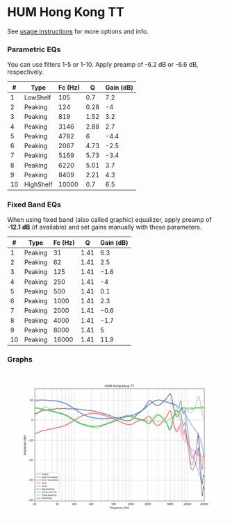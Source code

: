 # HUM Hong Kong TT
See [usage instructions](https://github.com/jaakkopasanen/AutoEq#usage) for more options and info.

### Parametric EQs
You can use filters 1-5 or 1-10. Apply preamp of -6.2 dB or -6.6 dB, respectively.

|   # | Type      |   Fc (Hz) |    Q |   Gain (dB) |
|-----|-----------|-----------|------|-------------|
|   1 | LowShelf  |       105 | 0.7  |         7.2 |
|   2 | Peaking   |       124 | 0.28 |        -4   |
|   3 | Peaking   |       819 | 1.52 |         3.2 |
|   4 | Peaking   |      3146 | 2.88 |         2.7 |
|   5 | Peaking   |      4782 | 6    |        -4.4 |
|   6 | Peaking   |      2067 | 4.73 |        -2.5 |
|   7 | Peaking   |      5169 | 5.73 |        -3.4 |
|   8 | Peaking   |      6220 | 5.01 |         3.7 |
|   9 | Peaking   |      8409 | 2.21 |         4.3 |
|  10 | HighShelf |     10000 | 0.7  |         6.5 |

### Fixed Band EQs
When using fixed band (also called graphic) equalizer, apply preamp of **-12.1 dB** (if available) and set gains manually with these parameters.

|   # | Type    |   Fc (Hz) |    Q |   Gain (dB) |
|-----|---------|-----------|------|-------------|
|   1 | Peaking |        31 | 1.41 |         6.3 |
|   2 | Peaking |        62 | 1.41 |         2.5 |
|   3 | Peaking |       125 | 1.41 |        -1.6 |
|   4 | Peaking |       250 | 1.41 |        -4   |
|   5 | Peaking |       500 | 1.41 |         0.1 |
|   6 | Peaking |      1000 | 1.41 |         2.3 |
|   7 | Peaking |      2000 | 1.41 |        -0.6 |
|   8 | Peaking |      4000 | 1.41 |        -1.7 |
|   9 | Peaking |      8000 | 1.41 |         5   |
|  10 | Peaking |     16000 | 1.41 |        11.9 |

### Graphs
![](./HUM%20Hong%20Kong%20TT.png)
